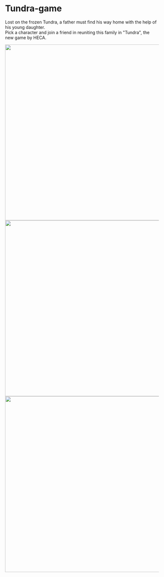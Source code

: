 # Tundra-game
Lost on the frozen Tundra, a father must find his way home with the help of his young daughter. 
<br/> Pick a character and join a friend in reuniting this family in "Tundra", the new game by HECA.
<br/>

<img src="https://github.com/rereshek/Tundra-game/blob/main/Screenshot%20(182).png" width="1024" height="576" />

<img src="https://github.com/rereshek/Tundra-game/blob/main/Screenshot%20(183).png" width="1024" height="576" />

<img src="https://github.com/rereshek/Tundra-game/blob/main/Screenshot%20(184).png" width="1024" height="576" />
